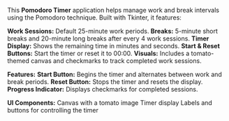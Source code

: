 This **Pomodoro Timer** application helps manage work and break intervals using the Pomodoro technique. Built with Tkinter, it features:

**Work Sessions:** Default 25-minute work periods.
**Breaks:** 5-minute short breaks and 20-minute long breaks after every 4 work sessions.
**Timer Display:** Shows the remaining time in minutes and seconds.
**Start & Reset Buttons:** Start the timer or reset it to 00:00.
**Visuals:** Includes a tomato-themed canvas and checkmarks to track completed work sessions.

**Features:**
**Start Button:** Begins the timer and alternates between work and break periods.
**Reset Button:** Stops the timer and resets the display.
**Progress Indicator:** Displays checkmarks for completed sessions.

**UI Components:**
Canvas with a tomato image
Timer display
Labels and buttons for controlling the timer
